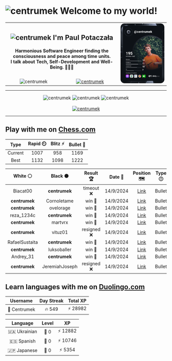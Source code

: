 <h1>
  <img
    src="https://emojis.slackmojis.com/emojis/images/1531849430/4246/blob-sunglasses.gif"
    width="30"
    alt="centrumek"
  />
  Welcome to my world!
</h1>

<table>
  <tbody>
    <tr>
      <td align="center" width="70%" colspan="2">
        <h2>
          <img
            src="https://raw.githubusercontent.com/MartinHeinz/MartinHeinz/master/wave.gif"
            width="30px"
            alt="centrumek"
          />
          I'm Paul Potaczała
        </h2>
        <h4>
          Harmonious Software Engineer finding the consciousness and peace among time units.
          <br/>
          I talk about Tech, Self-Development and Well-Being. 🌿🧘🚀
        </h4>
      </td>
      <td width="30%" rowspan="2">
        <a href="https://app.daily.dev/centrumek">
          <img
            src="./devcard.svg"
            alt="centrumek"
          />
        </a>
      </td>
    </tr>
    <tr align="center">
      <td>
        <img
          src="https://komarev.com/ghpvc/?username=centrumek&label=visitors&color=0e75b6&style=flat"
          alt="centrumek"
        >
      </td>
      <td>
        <a href="https://stackoverflow.com/users/14496012/centrumek">
          <img
            src="https://stackoverflow.com/users/flair/14496012.png?theme=dark"
            alt="centrumek"
          >
        </a>
      </td>
    </tr>
  </tbody>
</table>

---
<div align="center">
  <img 
    src="https://github-readme-stats.vercel.app/api?username=centrumek&show_icons=true&count_private=true&theme=dark&hide_border=true&hide=issues,contribs&bg_color=00000000"
    alt="centrumek"
  />
  <img
    src="https://github-readme-stats.vercel.app/api/top-langs/?username=centrumek&layout=compact&hide_border=true&theme=dark&bg_color=00000000&langs_count=6&exclude_repo=air-statistic-app"
    alt="centrumek"
  />
  <img 
    src="https://github-readme-streak-stats.herokuapp.com?user=centrumek&theme=dark&hide_border=true&background=FFFFFF00"
    alt="centrumek"
  />
  <br/>
  <br/>
  <a href="https://www.buymeacoffee.com/centrumek">
    <img
      src="https://cdn.buymeacoffee.com/buttons/v2/default-orange.png"
      height="50"
      width="210"
      alt="centrumek"
    />
  </a>
</div>

---

## Play with me on [Chess.com](https://www.chess.com/member/centrumek)

<div align="center">
<!--START_SECTION:chessStats-->
<!-- Automatically generated with https://github.com/Balastrong/chess-stats-action -->

| Type | Rapid ⏲️ | Blitz ⚡ | Bullet 🔫 |
|:---:|:---:|:---:|:---:|
| Current | 1007 | 958 | 1169 |
| Best | 1132 | 1098 | 1222 |

| White ⚪ | Black ⚫ | Result 🏆 | Date 📅 | Position 🗺️ | Type 🕕 |
|:---:|:---:|:---:|:---:|:---:|:---:|
| Biacat00 | **centrumek** | timeout ❌ | 14/9/2024 | <a href="http://www.ee.unb.ca/cgi-bin/tervo/fen.pl?select=8/p7/8/1p6/2kP3R/7P/PP6/2K5 b - -">Link</a> | Bullet |
| **centrumek** | Cornoletame | win 🥇 | 14/9/2024 | <a href="http://www.ee.unb.ca/cgi-bin/tervo/fen.pl?select=8/k6p/Pp1p4/3Pp3/2P2p2/3P1q2/1KQ5/R7 b - -">Link</a> | Bullet |
| **centrumek** | ovelorage | win 🥇 | 14/9/2024 | <a href="http://www.ee.unb.ca/cgi-bin/tervo/fen.pl?select=r5k1/2p2ppp/2P1p3/8/4pP1P/4P1P1/r7/6K1 b - -">Link</a> | Bullet |
| reza_1234c | **centrumek** | win 🥇 | 14/9/2024 | <a href="http://www.ee.unb.ca/cgi-bin/tervo/fen.pl?select=r1b1k3/pp1n4/2p1p2b/3p1p1p/3PP3/2N3Q1/PPPq1NPP/R3KB1R w KQq -">Link</a> | Bullet |
| **centrumek** | martvrx | win 🥇 | 14/9/2024 | <a href="http://www.ee.unb.ca/cgi-bin/tervo/fen.pl?select=8/p5p1/1p3r1p/3B2k1/Pp2Q3/3P1P1K/6PP/4b2R b - -">Link</a> | Bullet |
| **centrumek** | vituz01 | resigned ❌ | 14/9/2024 | <a href="http://www.ee.unb.ca/cgi-bin/tervo/fen.pl?select=2k5/ppp4p/2n5/4K3/8/8/r7/8 w - -">Link</a> | Bullet |
| RafaelSustaita | **centrumek** | win 🥇 | 14/9/2024 | <a href="http://www.ee.unb.ca/cgi-bin/tervo/fen.pl?select=8/pp4k1/2p5/3p3r/1P1Pp3/PKPn4/3b2p1/8 w - -">Link</a> | Bullet |
| **centrumek** | luksoballer | win 🥇 | 14/9/2024 | <a href="http://www.ee.unb.ca/cgi-bin/tervo/fen.pl?select=5b2/ppp3kp/5R2/4PK2/2r5/8/8/8 b - -">Link</a> | Bullet |
| Andrey_31 | **centrumek** | win 🥇 | 14/9/2024 | <a href="http://www.ee.unb.ca/cgi-bin/tervo/fen.pl?select=8/r7/5kp1/2p2p1p/2P1p3/p1r4P/P4PPK/8 w - -">Link</a> | Bullet |
| **centrumek** | JeremiahJoseph | resigned ❌ | 14/9/2024 | <a href="http://www.ee.unb.ca/cgi-bin/tervo/fen.pl?select=8/6k1/2B1Kp2/p3p3/P7/8/7r/6q1 w - -">Link</a> | Bullet |

<!--END_SECTION:chessStats-->
</div>

## Learn languages with me on [Duolingo.com](https://www.duolingo.com/profile/Centrumek)

<div align="center">
<!--START_SECTION:duolingoStats-->
<!-- Automatically generated with https://github.com/centrumek/duolingo-readme-stats-->

| Username | Day Streak | Total XP |
|:---:|:---:|:---:|
| 👤 Centrumek | 🔥 549 | ⚡ 28982 |

| Language | Level | XP |
|:---:|:---:|:---:|
| 🇺🇦 Ukrainian | 👑 0 | ⚡ 12882 |
| 🇪🇸 Spanish | 👑 0 | ⚡ 10746 |
| 🇯🇵 Japanese | 👑 0 | ⚡ 5354 |

<!--END_SECTION:duolingoStats-->
</div>
<!--
**centrumek/centrumek** is a ✨ _special_ ✨ repository because its `README.md` (this file) appears on your GitHub profile.

Here are some ideas to get you started:

- 🔭 I’m currently working on ...
- 🌱 I’m currently learning ...
- 👯 I’m looking to collaborate on ...
- 🤔 I’m looking for help with ...
- 💬 Ask me about ...
- 📫 How to reach me: ...
- 😄 Pronouns: ...
- ⚡ Fun fact: ...
-->
